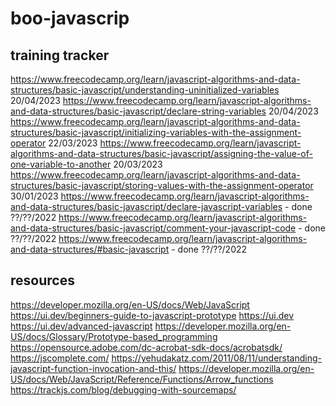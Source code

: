 # boo-javascrip
## training tracker

https://www.freecodecamp.org/learn/javascript-algorithms-and-data-structures/basic-javascript/understanding-uninitialized-variables 20/04/2023
https://www.freecodecamp.org/learn/javascript-algorithms-and-data-structures/basic-javascript/declare-string-variables 20/04/2023
https://www.freecodecamp.org/learn/javascript-algorithms-and-data-structures/basic-javascript/initializing-variables-with-the-assignment-operator 22/03/2023
https://www.freecodecamp.org/learn/javascript-algorithms-and-data-structures/basic-javascript/assigning-the-value-of-one-variable-to-another 20/03/2023
https://www.freecodecamp.org/learn/javascript-algorithms-and-data-structures/basic-javascript/storing-values-with-the-assignment-operator  30/01/2023
https://www.freecodecamp.org/learn/javascript-algorithms-and-data-structures/basic-javascript/declare-javascript-variables - done ??/??/2022
https://www.freecodecamp.org/learn/javascript-algorithms-and-data-structures/basic-javascript/comment-your-javascript-code - done ??/??/2022
https://www.freecodecamp.org/learn/javascript-algorithms-and-data-structures/#basic-javascript  - done ??/??/2022

## resources
https://developer.mozilla.org/en-US/docs/Web/JavaScript
https://ui.dev/beginners-guide-to-javascript-prototype
https://ui.dev
https://ui.dev/advanced-javascript
https://developer.mozilla.org/en-US/docs/Glossary/Prototype-based_programming
https://opensource.adobe.com/dc-acrobat-sdk-docs/acrobatsdk/
https://jscomplete.com/
https://yehudakatz.com/2011/08/11/understanding-javascript-function-invocation-and-this/
https://developer.mozilla.org/en-US/docs/Web/JavaScript/Reference/Functions/Arrow_functions
https://trackjs.com/blog/debugging-with-sourcemaps/